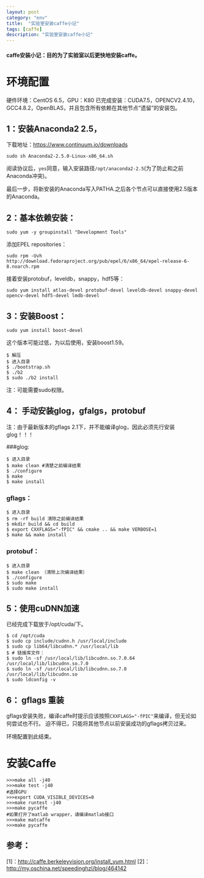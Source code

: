 ```yaml
---
layout: post
category: "env"
title:  "实验室安装caffe小记"
tags: [caffe]
description: "实验室安装caffe小记"
---
```


#### caffe安装小记：目的为了实验室以后更快地安装caffe。

# 环境配置
硬件环境：CentOS 6.5，GPU：K80
已完成安装：CUDA7.5，OPENCV2.4.10，GCC4.8.2，OpenBLAS，并且包含所有依赖在其他节点“遗留”的安装包。

## 1：安装Anaconda2 2.5，

下载地址：https://www.continuum.io/downloads

```
sudo sh Anaconda2-2.5.0-Linux-x86_64.sh
```

阅读协议后，```yes```同意，输入安装路径```/opt/anaconda2-2.5```(为了防止和之前Anaconda冲突)。

最后一步，将新安装的Anaconda写入PATHA.之后各个节点可以直接使用2.5版本的Anaconda。

## 2：基本依赖安装：

```
sudo yum -y groupinstall "Development Tools"
```

添加EPEL repositories：

```
sudo rpm -Uvh http://download.fedoraproject.org/pub/epel/6/x86_64/epel-release-6-8.noarch.rpm
```

接着安装protobuf，leveldb，snappy，hdf5等：

```
sudo yum install atlas-devel protobuf-devel leveldb-devel snappy-devel opencv-devel hdf5-devel lmdb-devel
```

## 3：安装Boost：

```
sudo yum install boost-devel
```

这个版本可能过低，为以后使用，安装boost1.59。

```
$ 解压
$ 进入目录
$ ./bootstrap.sh
$ ./b2
$ sudo ./b2 install
```

注：可能需要sudo权限。

## 4： 手动安装glog，gfalgs，protobuf

注：由于最新版本的gflags 2.1下，并不能编译glog，因此必须先行安装glog！！！

###glog:

```
$ 进入目录
$ make clean #清楚之前编译结果
$ ./configure 
$ make
$ make install
```

### gflags：

```
$ 进入目录
$ rm -rf build 清除之前编译结果
$ mkdir build && cd build
$ export CXXFLAGS="-fPIC" && cmake .. && make VERBOSE=1
$ make && make install
```

### protobuf：

```
$ 进入目录
$ make clean （清除上次编译结果）
$ ./configure
$ sudo make
$ sudo make install
```

## 5：使用cuDNN加速

已经完成下载放于/opt/cuda/下。

```
$ cd /opt/cuda
$ sudo cp include/cudnn.h /usr/local/include
$ sudo cp lib64/libcudnn.* /usr/local/lib
$ # 链接库文件：
$ sudo ln -sf /usr/local/lib/libcudnn.so.7.0.64 /usr/local/lib/libcudnn.so.7.0
$ sudo ln -sf /usr/local/lib/libcudnn.so.7.0 /usr/local/lib/libcudnn.so
$ sudo ldconfig -v
```

## 6： gflags 重装

gflags安装失败，编译caffe时提示应该按照```CXXFLAGS="-fPIC"```来编译，但无论如何尝试也不行。
迫不得已，只能将其他节点以前安装成功的gflags拷贝过来。

环境配置到此结束。

# 安装Caffe

```
>>>make all -j40
>>>make test -j40
#选择GPU
>>>export CUDA_VISIBLE_DEVICES=0
>>>make runtest -j40
>>>make pycaffe
#如果打开了matlab wrapper，请编译matlab接口
>>>make matcaffe
>>>make pycaffe
```

## 参考：

[1]：http://caffe.berkeleyvision.org/install_yum.html
[2]：http://my.oschina.net/speedinghzl/blog/464142
